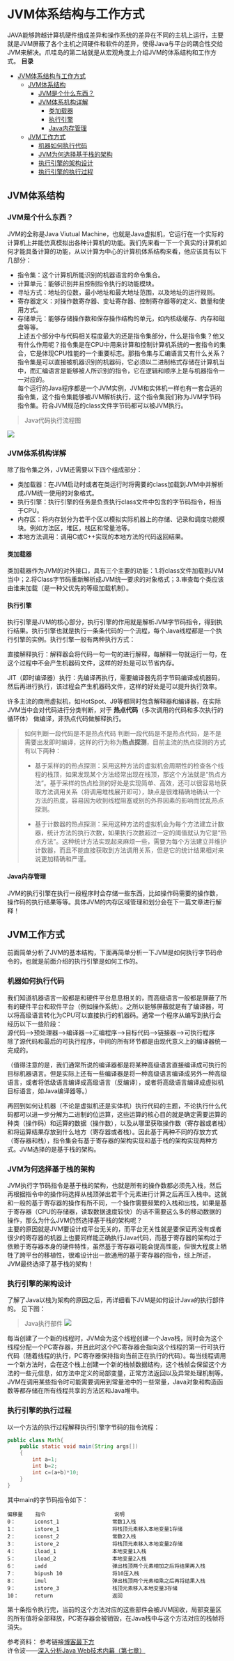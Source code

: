 # JVM体系结构与工作方式  
JAVA能够跨越计算机硬件组成差异和操作系统的差异在不同的主机上运行，主要就是JVM屏蔽了各个主机之间硬件和软件的差异，使得Java与平台的耦合性交给JVM来解决。爪哇岛的第二站就是从宏观角度上介绍JVM的体系结构和工作方式。
**目录**
<!-- TOC -->

- [JVM体系结构与工作方式](#jvm体系结构与工作方式)
    - [JVM体系结构](#jvm体系结构)
        - [JVM是个什么东西？](#jvm是个什么东西)
        - [JVM体系机构详解](#jvm体系机构详解)
            - [类加载器](#类加载器)
            - [执行引擎](#执行引擎)
            - [Java内存管理](#java内存管理)
    - [JVM工作方式](#jvm工作方式)
        - [机器如何执行代码](#机器如何执行代码)
        - [JVM为何选择基于栈的架构](#jvm为何选择基于栈的架构)
        - [执行引擎的架构设计](#执行引擎的架构设计)
        - [执行引擎的执行过程](#执行引擎的执行过程)

<!-- /TOC -->
## JVM体系结构
### JVM是个什么东西？
JVM的全称是Java Viutual Machine，也就是Java虚拟机，它运行在一个实际的计算机上并能仿真模拟出各种计算机的功能。我们先来看一下一个真实的计算机如何才能具备计算的功能，从以计算为中心的计算机体系结构来看，他应该具有以下几部分：  
- 指令集：这个计算机所能识别的机器语言的命令集合。
- 计算单元：能够识别并且控制指令执行的功能模块。
- 寻址方式：地址的位数，最小地址和最大地址范围，以及地址的运行规则。
- 寄存器定义：对操作数寄存器、变址寄存器、控制寄存器等的定义、数量和使用方式。
- 存储单元：能够存储操作数和保存操作结构的单元，如内核级缓存、内存和磁盘等等。  
上述五个部分中与代码相关程度最大的还是指令集部分，什么是指令集？他又有什么作用呢？指令集是在CPU中用来计算和控制计算机系统的一套指令的集合，它是体现CPU性能的一个重要标志。那指令集与汇编语言又有什么关系？指令集是可以直接被机器识别的机器码，它必须以二进制格式存储在计算机当中，而汇编语言是能够被人所识别的指令，它在逻辑和顺序上是与机器指令一一对应的。  
每个运行的Java程序都是一个JVM实例，JVM和实体机一样也有一套合适的指令集，这个指令集能够被JVM解析执行，这个指令集我们称为JVM字节码指令集。符合JVM规范的class文件字节码都可以被JVM执行。
>Java代码执行流程图

![](http://q1mbfn418.bkt.clouddn.com/Java%E7%BC%96%E8%AF%91%E6%B5%81%E7%A8%8B%E5%9B%BE.jpg)
### JVM体系机构详解
除了指令集之外，JVM还需要以下四个组成部分：  
- 类加载器：在JVM启动时或者在类运行时将需要的class加载到JVM中并解析成JVM统一使用的对象格式。
- 执行引擎：执行引擎的任务是负责执行class文件中包含的字节码指令，相当于CPU。
- 内存区：将内存划分为若干个区以模拟实际机器上的存储、记录和调度功能模块。例如方法区，堆区，栈区和常量池等。
- 本地方法调用：调用C或C++实现的本地方法的代码返回结果。  
#### 类加载器
类加载器作为JVM的对外接口，具有三个主要的功能：1.将class文件加载到JVM当中；2.将Class字节码重新解析成JVM统一要求的对象格式；3.审查每个类应该由谁来加载（是一种父优先的等级加载机制）。
#### 执行引擎
执行引擎是JVM的核心部分，执行引擎的作用就是解析JVM字节码指令，得到执行结果。执行引擎也就是执行一条条代码的一个流程，每个Java线程都是一个执行引擎的实例。执行引擎一般有两种执行方式：  

直接解释执行：解释器会将代码一句一句的进行解释，每解释一句就运行一句，在这个过程中不会产生机器码文件，这样的好处是可以节省内存。  

JIT（即时编译器）执行：先编译再执行，需要编译器先将字节码编译成机器码，然后再进行执行，该过程会产生机器码文件，这样的好处是可以提升执行效率。  

许多主流的商用虚拟机，如HotSpot、J9等都同时包含解释器和编译器，在实际JVM当中会对代码进行分类判断，对于  **热点代码**（多次调用的代码和多次执行的循环体） 做编译，非热点代码做解释执行。  
>如何判断一段代码是不是热点代码
判断一段代码是不是热点代码，是不是需要出发即时编译，这样的行为称为**热点探测**，目前主流的热点探测的方式有以下两种：  
>- 基于采样的的热点探测：采用这种方法的虚拟机会周期性的检查各个线程的栈顶，如果发现某个方法经常出现在栈顶，那这个方法就是“热点方法”。基于采样的热点检测的好处是实现简单、高效，还可以很容易地获取方法调用关系（将调用堆栈展开即可），缺点是很难精确地确认一个方法的热度，容易因为收到线程阻塞或别的外界因素的影响而扰乱热点探测。  
> 
>- 基于计数器的热点探测：采用这种方法的虚拟机会为每个方法建立计数器，统计方法的执行次数，如果执行次数超过一定的阈值就认为它是“热点方法”。这种统计方法实现起来麻烦一些，需要为每个方法建立并维护计数器，而且不能直接获取到方法调用关系，但是它的统计结果相对来说更加精确和严谨。

#### Java内存管理
JVM的执行引擎在执行一段程序时会存储一些东西，比如操作码需要的操作数，操作码的执行结果等等。具体JVM的内存区域管理和划分会在下一篇文章进行解释！
## JVM工作方式
前面简单分析了JVM的基本结构，下面再简单分析一下JVM是如何执行字节码命令的，也就是前面介绍的执行引擎是如何工作的。
### 机器如何执行代码
我们知道机器语言一般都是和硬件平台息息相关的，而高级语言一般都是屏蔽了所有的硬件平台和软件平台（例如操作系统）。之所以能够屏蔽就是有了编译器，可以将高级语言转化为CPU可以直接执行的机器码。通常一个程序从编写到执行会经历以下一些阶段：  
源代码——>预处理器——>编译器——>汇编程序——>目标代码——>链接器——>可执行程序  
除了源代码和最后的可执行程序，中间的所有环节都是由现代意义上的编译器统一完成的。  

（值得注意的是，我们通常所说的编译器都是将某种高级语言直接编译成可执行的目标机器语言。但是实际上还有一些编译器是将一种高级语言编译成另外一种高级语言，或者将低级语言编译成高级语言（反编译），或者将高级语言编译成虚拟机目标语言，如Java编译器等。）  

再回到如何让机器（不论是虚拟机还是实体机）执行代码的主题，不论执行什么代码都可以进一步分解为二进制的位运算，这些运算的核心目的就是确定需要运算的种类（操作码）和运算的数据（操作数），以及从哪里获取操作数（寄存器或者栈）和将运算结果存放到什么地方（寄存器或者栈）。因此基于两种不同的存放方式（寄存器和栈），指令集会有基于寄存器的架构实现和基于栈的架构实现两种方式。JVM选择的是基于栈的架构。
### JVM为何选择基于栈的架构
JVM执行字节码指令是基于栈的架构，也就是所有的操作数都必须先入栈，然后再根据指令中的操作码选择从栈顶弹出若干个元素进行计算之后再压入栈中。这就和一般的基于寄存器的操作有所不同，一个操作需要频繁的入栈和出栈，如果是基于寄存器（CPU的存储器，读取数据速度较快）的话不需要这么多的移动数据的操作，那么为什么JVM仍然选择基于栈的架构呢？  
主要的原因就是JVM要设计成平台无关的，而平台无关性就是要保证再没有或者很少的寄存器的机器上也要同样能正确执行Java代码，而基于寄存器的架构过于依赖于寄存器本身的硬件特性，虽然基于寄存器可能会提高性能，但很大程度上牺牲了跨平台的移植性，很难设计出一款通用的基于寄存器的指令，综上所述，JVM最终选择了基于栈的架构！  
### 执行引擎的架构设计
了解了Java以栈为架构的原因之后，再详细看下JVM是如何设计Java的执行部件的。
见下图： 
>Java执行部件
![](http://q1mbfn418.bkt.clouddn.com/Java%E6%89%A7%E8%A1%8C%E9%83%A8%E4%BB%B6.png)

每当创建了一个新的线程时，JVM会为这个线程创建一个Java栈，同时会为这个线程分配一个PC寄存器，并且此时这个PC寄存器会指向这个线程的第一行可执行代码（随着线程的执行，PC寄存器保持指向当前正在执行的代码）。每当线程调用一个新方法时，会在这个栈上创建一个新的栈帧数据结构，这个栈帧会保留这个方法的一些元信息，如方法中定义的局部变量，正常方法返回以及异常处理机制等。JVM在调用某些指令时可能需要调用到常量池中的一些常量，Java对象和构造函数等都存储在所有线程共享的方法区和Java堆中。
### 执行引擎的执行过程
以一个方法的执行过程解释执行引擎字节码的指令流程：
```Java
public class Math{
    public static void main(String args[])
    {
        int a=1;
        int b=2;
        int c=(a+b)*10;
    }
}
```
其中main的字节码指令如下：
```
偏移量    指令                      说明
0：      iconst_1                 常数1入栈
1：      istore_1                 将栈顶元素移入本地变量1存储
2：      iconst_2                 常数2入栈
3：      istore_2                 将栈顶元素移入本地变量2存储
4：      iload_1                  本地变量1入栈
5：      iload_2                  本地变量2入栈
6：      iadd                     弹出栈顶两个元素相加之后将结果再入栈
7：      bipush 10                将10压入栈 
8：      imul                     弹出栈顶两个元素相乘之后再将结果入栈
9：      istore_3                 栈顶元素移入本地变量3存储
10：     return                   返回
```
第十条指令执行完，当前的这个方法对应的这些部件会被JVM回收，局部变量区的所有值将全部释放，PC寄存器会被销毁，在Java栈中与这个方法对应的栈帧将消失。


参考资料：
参考链接[博客最下方](http://www.luyixian.cn/news_show_20637.aspx)  
许令波——[深入分析Java Web技术内幕（第七章）](https://download.csdn.net/download/djjt10/10219295)
